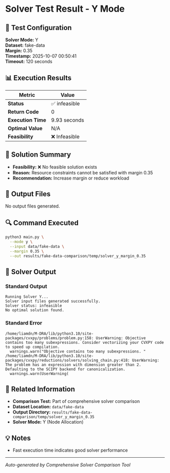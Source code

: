 # Solver Test Result - Y Mode

## 🔧 Test Configuration

**Solver Mode:** Y  
**Dataset:** fake-data  
**Margin:** 0.35  
**Timestamp:** 2025-10-07 00:50:41  
**Timeout:** 120 seconds  

## 📊 Execution Results

| Metric | Value |
|--------|-------|
| **Status** | ✅ infeasible |
| **Return Code** | 0 |
| **Execution Time** | 9.93 seconds |
| **Optimal Value** | N/A |
| **Feasibility** | ❌ Infeasible |

## 🎯 Solution Summary

- **Feasibility:** ❌ No feasible solution exists
- **Reason:** Resource constraints cannot be satisfied with margin 0.35
- **Recommendation:** Increase margin or reduce workload


## 📁 Output Files

No output files generated.


## 🔍 Command Executed

```bash
python3 main.py \
  --mode y \
  --input data/fake-data \
  --margin 0.35 \
  --out results/fake-data-comparison/temp/solver_y_margin_0.35
```

## 📝 Solver Output

### Standard Output
```
Running Solver Y...
Solver input files generated successfully.
Solver status: infeasible
No optimal solution found.

```

### Standard Error
```
/home/liamdn/M-DRA/lib/python3.10/site-packages/cvxpy/problems/problem.py:158: UserWarning: Objective contains too many subexpressions. Consider vectorizing your CVXPY code to speed up compilation.
  warnings.warn("Objective contains too many subexpressions. "
/home/liamdn/M-DRA/lib/python3.10/site-packages/cvxpy/reductions/solvers/solving_chain.py:418: UserWarning: The problem has an expression with dimension greater than 2. Defaulting to the SCIPY backend for canonicalization.
  warnings.warn(UserWarning(

```

## 🔗 Related Information

- **Comparison Test:** Part of comprehensive solver comparison
- **Dataset Location:** `data/fake-data`
- **Output Directory:** `results/fake-data-comparison/temp/solver_y_margin_0.35`
- **Solver Mode:** Y (Node Allocation)

## 💡 Notes

- Fast execution time indicates good solver performance

---

*Auto-generated by Comprehensive Solver Comparison Tool*